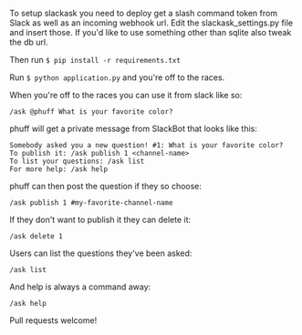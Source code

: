 To setup slackask you need to deploy get a slash command token from Slack as well as an incoming webhook url.
Edit the slackask_settings.py file and insert those.  If you'd like to use something other than sqlite also tweak the db url.

Then run ```$ pip install -r requirements.txt```

Run ```$ python application.py``` and you're off to the races.

When you're off to the races you can use it from slack like so:

```
/ask @phuff What is your favorite color?
```

phuff will get a private message from SlackBot that looks like this:

```
Somebody asked you a new question! #1: What is your favorite color?
To publish it: /ask publish 1 <channel-name>
To list your questions: /ask list
For more help: /ask help
```

phuff can then post the question if they so choose:

```
/ask publish 1 #my-favorite-channel-name
```

If they don't want to publish it they can delete it:

```
/ask delete 1
```

Users can list the questions they've been asked:
```
/ask list
```

And help is always a command away:

```
/ask help
```

Pull requests welcome!
